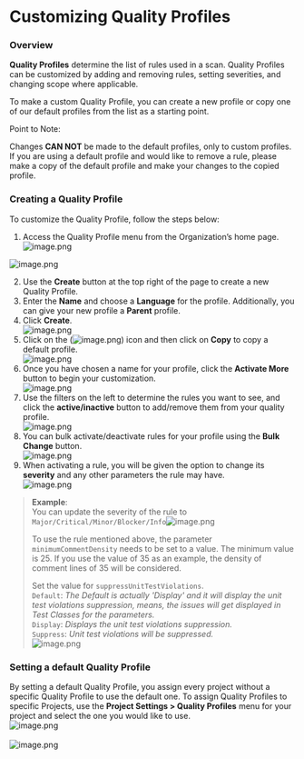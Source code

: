 # Customizing Quality Profiles

### Overview <a href="#overview" id="overview"></a>

**Quality Profiles** determine the list of rules used in a scan. Quality Profiles can be customized by adding and removing rules, setting severities, and changing scope where applicable.

To make a custom Quality Profile, you can create a new profile or copy one of our default profiles from the list as a starting point.

Point to Note:

Changes **CAN NOT** be made to the default profiles, only to custom profiles. If you are using a default profile and would like to remove a rule, please make a copy of the default profile and make your changes to the copied profile.

### Creating a Quality Profile <a href="#creating-a-quality-profile" id="creating-a-quality-profile"></a>

To customize the Quality Profile, follow the steps below:

1. Access the Quality Profile menu from the Organization’s home page.\
   ![image.png](https://cdn.document360.io/8711f4e7-c040-4616-aac9-d947f87e4619/Images/Documentation/image-L9I3GGWQ.png)

![image.png](https://cdn.document360.io/8711f4e7-c040-4616-aac9-d947f87e4619/Images/Documentation/image-ZN6DBP43.png)

2. Use the **Create** button at the top right of the page to create a new Quality Profile.
3. Enter the **Name** and choose a **Language** for the profile. Additionally, you can give your new profile a **Parent** profile.
4. Click **Create**.\
   ![image.png](https://cdn.document360.io/8711f4e7-c040-4616-aac9-d947f87e4619/Images/Documentation/image-X2O69ZUR.png)
5. Click on the (![image.png](https://cdn.document360.io/8711f4e7-c040-4616-aac9-d947f87e4619/Images/Documentation/image\(246\).png)) icon and then click on **Copy** to copy a default profile.\
   ![image.png](https://cdn.document360.io/8711f4e7-c040-4616-aac9-d947f87e4619/Images/Documentation/image-87QVNTCL.png)
6. Once you have chosen a name for your profile, click the **Activate More** button to begin your customization.\
   ![image.png](https://cdn.document360.io/8711f4e7-c040-4616-aac9-d947f87e4619/Images/Documentation/image-MVZOPRZI.png)
7. Use the filters on the left to determine the rules you want to see, and click the **active/inactive** button to add/remove them from your quality profile.\
   ![image.png](https://cdn.document360.io/8711f4e7-c040-4616-aac9-d947f87e4619/Images/Documentation/image-UQ835NG6.png)
8. You can bulk activate/deactivate rules for your profile using the **Bulk Change** button.\
   ![image.png](https://cdn.document360.io/8711f4e7-c040-4616-aac9-d947f87e4619/Images/Documentation/image-FRHJH9F7.png)
9. When activating a rule, you will be given the option to change its **severity** and any other parameters the rule may have.\
   ![image.png](https://cdn.document360.io/8711f4e7-c040-4616-aac9-d947f87e4619/Images/Documentation/image-17UR2Q8T.png)

> **Example**:\
> You can update the severity of the rule to `Major/Critical/Minor/Blocker/Info`![image.png](https://cdn.document360.io/8711f4e7-c040-4616-aac9-d947f87e4619/Images/Documentation/image-S1CP647S.png)
>
> To use the rule mentioned above, the parameter `minimumCommentDensity` needs to be set to a value. The minimum value is 25. If you use the value of 35 as an example, the density of comment lines of 35 will be considered.
>
> Set the value for `suppressUnitTestViolations`.\
> `Default`: _The Default is actually 'Display' and it will display the unit test violations suppression, means, the issues will get displayed in Test Classes for the parameters._\
> `Display`: _Displays the unit test violations suppression._\
> `Suppress`: _Unit test violations will be suppressed._\
> ![image.png](https://cdn.document360.io/8711f4e7-c040-4616-aac9-d947f87e4619/Images/Documentation/image-JCL39XMU.png)

### Setting a default Quality Profile <a href="#setting-a-default-quality-profile" id="setting-a-default-quality-profile"></a>

By setting a default Quality Profile, you assign every project without a specific Quality Profile to use the default one. To assign Quality Profiles to specific Projects, use the **Project Settings > Quality Profiles** menu for your project and select the one you would like to use.\
![image.png](https://cdn.document360.io/8711f4e7-c040-4616-aac9-d947f87e4619/Images/Documentation/image-0IWEUEXH.png)\
\
![image.png](https://cdn.document360.io/8711f4e7-c040-4616-aac9-d947f87e4619/Images/Documentation/image-AUY9X96R.png)
